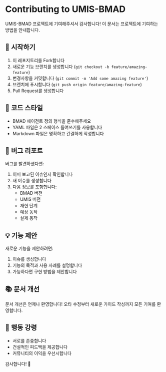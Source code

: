 # Contributing to UMIS-BMAD

UMIS-BMAD 프로젝트에 기여해주셔서 감사합니다! 이 문서는 프로젝트에 기여하는 방법을 안내합니다.

## 🚀 시작하기

1. 이 레포지토리를 Fork합니다
2. 새로운 기능 브랜치를 생성합니다 (`git checkout -b feature/amazing-feature`)
3. 변경사항을 커밋합니다 (`git commit -m 'Add some amazing feature'`)
4. 브랜치에 푸시합니다 (`git push origin feature/amazing-feature`)
5. Pull Request를 생성합니다

## 📝 코드 스타일

- BMAD 에이전트 정의 형식을 준수해주세요
- YAML 파일은 2 스페이스 들여쓰기를 사용합니다
- Markdown 파일은 명확하고 간결하게 작성합니다

## 🐛 버그 리포트

버그를 발견하셨다면:

1. 이미 보고된 이슈인지 확인합니다
2. 새 이슈를 생성합니다
3. 다음 정보를 포함합니다:
   - BMAD 버전
   - UMIS 버전
   - 재현 단계
   - 예상 동작
   - 실제 동작

## 💡 기능 제안

새로운 기능을 제안하려면:

1. 이슈를 생성합니다
2. 기능의 목적과 사용 사례를 설명합니다
3. 가능하다면 구현 방법을 제안합니다

## 📚 문서 개선

문서 개선은 언제나 환영합니다! 오타 수정부터 새로운 가이드 작성까지 모든 기여를 환영합니다.

## 🤝 행동 강령

- 서로를 존중합니다
- 건설적인 피드백을 제공합니다
- 커뮤니티의 이익을 우선시합니다

감사합니다! 🎉
